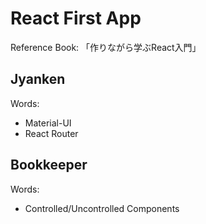 # React First App
Reference Book: 「作りながら学ぶReact入門」

## Jyanken
Words:
- Material-UI
- React Router

## Bookkeeper
Words:
- Controlled/Uncontrolled Components
